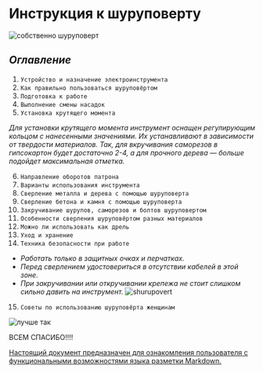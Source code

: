 # Инструкция к шуруповерту  
![собственно шуруповерт](https://domzastroika.ru/wp-content/uploads/2021/03/1-SHurupovert-500x250.jpg)  

## *Оглавление*

1. `Устройство и назначение электроинструмента`
2. `Как правильно пользоваться шуруповёртом`
3. `Подготовка к работе`
4. `Выполнение смены насадок`
5. `Установка крутящего момента`  

*Для установки крутящего момента инструмент оснащен регулирующим кольцом с нанесенными значениями. Их устанавливают в зависимости от твердости материалов. Так, для вкручивания саморезов в гипсокартон будет достаточно 2-4, а для прочного дерева — больше подойдет максимальная отметка.*

6. `Направление оборотов патрона`
7. `Варианты использования инструмента`
8. `Сверление металла и дерева с помощью шуруповерта`
9. `Сверление бетона и камня с помощью шуруповерта`
10. `Закручивание шурупов, саморезов и болтов шуруповертом`
11. `Особенности сверления шуруповёртом разных материалов`
12. `Можно ли использовать как дрель`
13. `Уход и хранение`
14. `Техника безопасности при работе`

* _Работать только в защитных очках и перчатках._
* _Перед сверлением удостовериться в отсутствии кабелей в этой зоне._
* _При закручивании или откручивании крепежа не стоит слишком сильно давить на инструмент._
![shurupovert](https://domzastroika.ru/wp-content/uploads/2021/03/4-Perchatki-500x343.jpg)

15. `Советы по использованию шуруповёрта женщинам`

![лучше так](https://sun9-17.userapi.com/impg/qyIs7BpjE_69sIjbdl7-KPGX9IO7PD3atSGG_A/3if8U9qCcgM.jpg?size=1170x780&quality=96&sign=cd323731c4a6597b5e08310dda948acd&c_uniq_tag=BsFnt5Aas52bhlRmRrXJLCL-yOmsmG8BC1UmWZ5qlR4&type=album)

ВСЕМ СПАСИБО!!!!  


[Настоящий документ предназначен для ознакомления пользователя с функциональными возможностями языка разметки Markdown.](https://gist.github.com/Jekins/2bf2d0638163f1294637#Links] )
